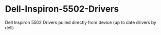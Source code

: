 # Dell-Inspiron-5502-Drivers
Dell Inspiron 5502 Drivers pulled directly from device (up to date drivers by dell)

